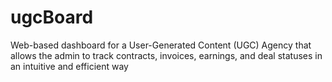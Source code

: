 # ugcBoard
Web-based dashboard for a User-Generated Content (UGC) Agency that allows the admin to track contracts, invoices, earnings, and deal statuses in an intuitive and efficient way
